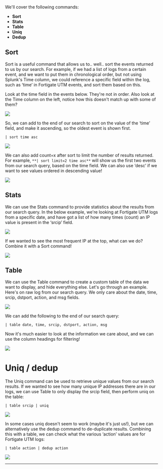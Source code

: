 We'll cover the following commands:

- **Sort**
- **Stats**
- **Table**
- **Uniq**
- **Dedup**

## Sort

Sort is a useful command that allows us to.. well.. sort the events returned to us by our search. For example, if we had a list of logs from a certain event, and we want to put them in chronological order, but not using Splunk's Time column, we could reference a specific field within the log, such as ‘time’ in Fortigate UTM events, and sort them based on this.

Look at the time field in the events below. They're not in order. Also look at the Time column on the left, notice how this doesn't match up with some of them?

![](https://d2y9h8w1ydnujs.cloudfront.net/uploads/content/images/405b95c88b3326aea7d85e49a6dda50c600f818ded670f99b5bcebf306337ce03d1437674e52962a8eb85ca26c79.png)

So, we can add to the end of our search to sort on the value of the ‘time’ field, and make it ascending, so the oldest event is shown first.

`| sort time asc`

![](https://d2y9h8w1ydnujs.cloudfront.net/uploads/content/images/cf1637945b170b5ee95b27bc1b0727bbb6bfcda3a6fbd8383214f95a283248d230fdc673e061bf574c91d608e8b1.png)

We can also add count=x after sort to limit the number of results returned. For example, `**| sort limit=2 time asc**` will show us the first two events from our search query, based on the time field. We can also use ‘desc’ if we want to see values ordered in descending value!

![](https://d2y9h8w1ydnujs.cloudfront.net/uploads/content/images/a50339fc2811349792ebe0d72ac289b0e4f7d092ce1c864309319bb7e33fbaff8d3da6fce765aeb36db2de62b13e.png)
## Stats

We can use the Stats command to provide statistics about the results from our search query. In the below example, we're looking at Fortigate UTM logs from a specific date, and have got a list of how many times (count) an IP value is present in the ‘srcip’ field.

![](https://d2y9h8w1ydnujs.cloudfront.net/uploads/content/images/6ead6679cfad49a9017342198c55a6253150290c1da449a6d066f7de070526ff3831e6400e95416887b3e8ccbff2.png)

If we wanted to see the most frequent IP at the top, what can we do? Combine it with a Sort command!

![](https://d2y9h8w1ydnujs.cloudfront.net/uploads/content/images/849805e26c404e65a9933f2aa1c9f303188304b5a46329f0d2f2ad8578bad2300b71ed300cca951f013686bddda7.png)
## Table

We can use the Table command to create a custom table of the data we want to display, and hide everything else. Let's go through an example. Here's on raw log from our search query. We only care about the date, time, srcip, dstport, action, and msg fields.

![](https://d2y9h8w1ydnujs.cloudfront.net/uploads/content/images/6b87b8d0b34e257fd61fea40fd244701f7e097afc5efa87b15f68583614996d8d91b8765dc7589926a816b60f62d.png)

We can add the following to the end of our search query:

`| table date, time, srcip, dstport, action, msg`

Now it's much easier to look at the information we care about, and we can use the column headings for filtering!

![](https://d2y9h8w1ydnujs.cloudfront.net/uploads/content/images/c6b571f6d9d308d536003d7638ded029203f24bf96caa70cfdd8109a1b0f911736493b0cf9a9905637b9d9e884df.png)

# Uniq / dedup

The Uniq command can be used to retrieve unique values from our search results. If we wanted to see how many unique IP addresses there are in our logs, we can use Table to only display the srcip field, then perform uniq on the table:

`| table srcip | uniq`

![](https://d2y9h8w1ydnujs.cloudfront.net/uploads/content/images/6bcbbd970554aa20125e7709fd5cbed55dda8cf8eb6204af6955bbcfdfea1792270c308438d4fcfdde5935ae4b49.png)

In some cases uniq doesn't seem to work (maybe it's just us!), but we can alternatively use the dedup command to de-duplicate results. Combining this with a table, we can check what the various ‘action’ values are for Fortigate UTM logs:

`| table action | dedup action`

![](https://d2y9h8w1ydnujs.cloudfront.net/uploads/content/images/eb335bafe2f7e3b286890029fbd591183b51b8416abd5aa02e55f9ba18e0a8251c63714aa8092823eaf3d383d7e9.png)

---